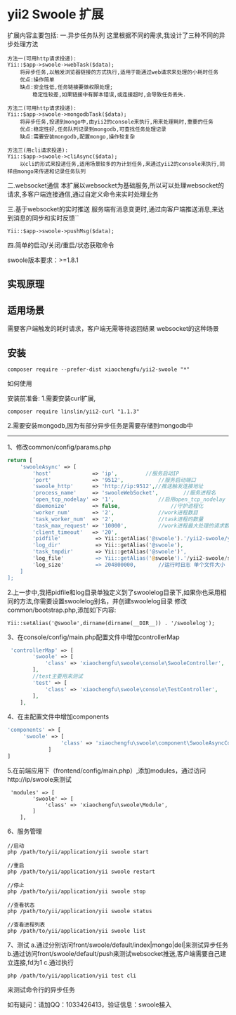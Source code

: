 # yii2 Swoole 扩展

扩展内容主要包括:
一.异步任务队列
这里根据不同的需求,我设计了三种不同的异步处理方法
```
方法一(可用http请求投递):
Yii::$app->swoole->webTask($data);
    将异步任务,以触发浏览器链接的方式执行,适用于能通过web请求来处理的小耗时任务
    优点:操作简单
    缺点:安全性低,任务链接要做权限处理;
        稳定性较差,如果链接中有脚本错误,或连接超时,会导致任务丢失.

方法二(可用http请求投递):
Yii::$app->swoole->mongodbTask($data);
    将异步任务,投递到mongo中,由yii2的console来执行,用来处理耗时,重要的任务
    优点:稳定性好,任务队列记录到mongodb,可查找任务处理记录
    缺点:需要安装mongodb,配置mongo,操作较复杂

方法三(用cli请求投递):
Yii::$app->swoole->cliAsync($data);
    以cli的形式来投递任务,适用场景较多的为计划任务,来通过yii2的console来执行,同样由mongo来传递和记录任务队列
```

二.websocket通信
本扩展以websocket为基础服务,所以可以处理websocket的请求,多客户端连接通信,通过自定义命令来实时处理业务

三.基于websocket的实时推送
服务端有消息变更时,通过向客户端推送消息,来达到消息的同步和实时反馈``
```
Yii::$app->swoole->pushMsg($data);
```

四.简单的启动/关闭/重启/状态获取命令


swoole版本要求：>=1.8.1

实现原理
------------

适用场景
------------
需要客户端触发的耗时请求，客户端无需等待返回结果
websocket的这种场景

安装
------------
```
composer require --prefer-dist xiaochengfu/yii2-swoole "*"
```

如何使用

安装前准备:
1.需要安装curl扩展,
```
composer require linslin/yii2-curl "1.1.3"
```
2.需要安装mongodb,因为有部分异步任务是需要存储到mongodb中


-----
1、修改common/config/params.php
```php
return [
    'swooleAsync' => [
        'host'             => 'ip', 		//服务启动IP
        'port'             => '9512',      		//服务启动端口
        'swoole_http'      => 'http://ip:9512',//推送触发连接地址
        'process_name'     => 'swooleWebSocket',		//服务进程名
        'open_tcp_nodelay' => '1',         		//启用open_tcp_nodelay
        'daemonize'        => false,				//守护进程化
        'worker_num'       => '2',				//work进程数目
        'task_worker_num'  => '2',				//task进程的数量
        'task_max_request' => '10000',			//work进程最大处理的请求数
        'client_timeout'   => '20',
        'pidfile'           => Yii::getAlias('@swoole').'/yii2-swoole/yii2-swoole.pid',
        'log_dir'           => Yii::getAlias('@swoole'),
        'task_tmpdir'       => Yii::getAlias('@swoole')',
        'log_file'          => Yii::getAlias('@swoole').'/yii2-swoole/swoole.log',
        'log_size'          => 204800000,       //运行时日志 单个文件大小
    ]
];
```
2.上一步中,我把pidfile和log目录单独定义到了swoolelog目录下,如果你也采用相同的方法,你需要设置swoolelog别名，并创建swoolelog目录
修改common/bootstrap.php,添加如下内容:
```
Yii::setAlias('@swoole',dirname(dirname(__DIR__)) . '/swoolelog');
```

3、在console/config/main.php配置文件中增加controllerMap
```php
 'controllerMap' => [
        'swoole' => [
            'class' => 'xiaochengfu\swoole\console\SwooleController',
        ],
        //test主要用来测试
        'test' => [
            'class' => 'xiaochengfu\swoole\console\TestController',
        ],
    ],
```

4、在主配置文件中增加components
```php
'components' => [
     'swoole' => [
                 'class' => 'xiaochengfu\swoole\component\SwooleAsyncComponent',
             ]
]
```
5.在前端应用下（frontend/config/main.php）,添加modules，通过访问http://ip/swoole来测试
```
 'modules' => [
        'swoole' => [
            'class' => 'xiaochengfu\swoole\Module',
        ]
    ],
```

6、服务管理
```
//启动
php /path/to/yii/application/yii swoole start
 
//重启
php /path/to/yii/application/yii swoole restart

//停止
php /path/to/yii/application/yii swoole stop

//查看状态
php /path/to/yii/application/yii swoole status

//查看进程列表
php /path/to/yii/application/yii swoole list

```

7、测试
a.通过分别访问front/swoole/default/index|mongo|del|来测试异步任务
b.通过访问front/swoole/default/push来测试websocket推送,客户端需要自己建立连接,fd为1
c.通过执行
```
php /path/to/yii/application/yii test cli
```
来测试命令行的异步任务

如有疑问：请加QQ：1033426413，验证信息：swoole接入

